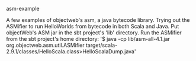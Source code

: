 asm-example

A few examples of objectweb's asm, a java bytecode library. Trying out the ASMifier to run HelloWorlds from bytecode in both Scala and Java.
Put objectWeb's ASM jar in the sbt project's 'lib' directory.
Run the ASMifier from the sbt project's home directory: '$ java -cp lib/asm-all-4.1.jar org.objectweb.asm.util.ASMifier target/scala-2.9.1/classes/HelloScala.class>HelloScalaDump.java'
